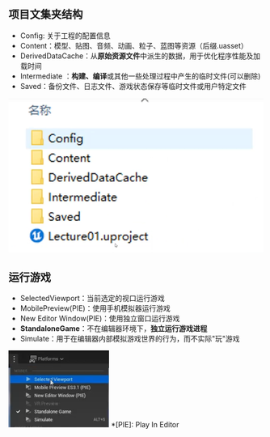 ##  项目文集夹结构
- Config: 关于工程的配置信息
- Content：模型、贴图、音频、动画、粒子、蓝图等资源（后缀.uasset）
- DerivedDataCache：从<strong>原始资源文件</strong>中派生的数据，用于优化程序性能及加载时间
- Intermediate ：<strong>构建、编译</strong>或其他一些处理过程中产生的临时文件(可以删除)
- Saved：备份文件、日志文件、游戏状态保存等临时文件或用户特定文件
  
![项目文件夹结构](../Image/UE/项目文件夹结构/项目文件夹结构.png)

## 运行游戏
- SelectedViewport：当前选定的视口运行游戏
- MobilePreview(PIE)：使用手机模拟器运行游戏
- New Editor Window(PIE)：使用独立窗口运行游戏 
- **StandaloneGame**：不在编辑器环境下，<strong>独立运行游戏进程</strong>
-  Simulate：用于在编辑器内部模拟游戏世界的行为，而不实际"玩"游戏

![运行游戏](../Image/UE/运行游戏/运行游戏.png)
*[PIE]: Play In Editor